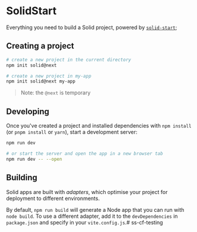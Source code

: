 # SolidStart

Everything you need to build a Solid project, powered by [`solid-start`](https://github.com/ryansolid/solid-start/tree/master/packages/solid-start);

## Creating a project

```bash
# create a new project in the current directory
npm init solid@next

# create a new project in my-app
npm init solid@next my-app
```

> Note: the `@next` is temporary

## Developing

Once you've created a project and installed dependencies with `npm install` (or `pnpm install` or `yarn`), start a development server:

```bash
npm run dev

# or start the server and open the app in a new browser tab
npm run dev -- --open
```

## Building

Solid apps are built with _adapters_, which optimise your project for deployment to different environments.

By default, `npm run build` will generate a Node app that you can run with `node build`. To use a different adapter, add it to the `devDependencies` in `package.json` and specify in your `vite.config.js`.# ss-cf-testing

